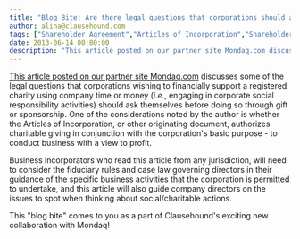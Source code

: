 ```yaml
---
title: "Blog Bite: Are there legal questions that corporations should ask themselves before 'being charitable'?"
author: alina@clausehound.com
tags: ["Shareholder Agreement","Articles of Incorporation","Shareholders Agreement","Mondaq","Learn","Canada (Federal)","All Jurisdictions"]
date: 2013-06-14 00:00:00
description: "This article posted on our partner site Mondaq.com discusses some of the legal questions that corporations wishing to financially support a registered charity using company time or money (i.e., engag..."
---
```


[This article posted on our partner site Mondaq.com](http://www.mondaq.com/canada/x/245038/Charities+Non-Profits/Donations+And+Sponsorships) discusses some of the legal questions that corporations wishing to financially support a registered charity using company time or money (*i.e.*, engaging in corporate social responsibility activities) should ask themselves before doing so through gift or sponsorship. One of the considerations noted by the author is whether the Articles of Incorporation, or other originating document, authorizes charitable giving in conjunction with the corporation's basic purpose - to conduct business with a view to profit.

Business incorporators who read this article from any jurisdiction, will need to consider the fiduciary rules and case law governing directors in their guidance of the specific business activities that the corporation is permitted to undertake, and this article will also guide company directors on the issues to spot when thinking about social/charitable actions.

This "blog bite" comes to you as a part of Clausehound's exciting new collaboration with Mondaq!